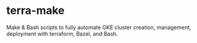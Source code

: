 # terra-make

Make & Bash scripts to fully automate GKE cluster creation, management, deployment with terraform, Bazel, and Bash. 

